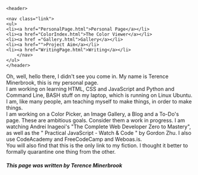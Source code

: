 <!DOCTYPE html>
<html>
<head>
	<title>Terence's Personal Page</title>
	<link rel="stylesheet" type="text/css" href="PersonalPage.css">
</head>
<body>

	<header>
		
	<nav class="link">
	<ul>
	<li><a href="PersonalPage.html">Personal Page</a></li>
	<li><a href="ColorIndex.html">The Color Viewer</a></li>
	<li><a href ="Gallery.html">Gallery</a></li>
	<li><a href="">Project Aim</a></li>
	<li><a href="WritingPage.html">Writing</a></li>
		</nav>
	</ul>
	</header>

<p>Oh, well, hello there, I didn't see you come in. My name is Terence Minerbrook, this is my personal page.<br>  
I am working on learning HTML, CSS and JavaScript and Python and Command Line, BASH stuff on my laptop, which is running on Linux Ubuntu. I am, like many people, am teaching myself to make things, in order to make things.<br>
I am working on a Color Picker, an Image Gallery, a Blog and a To-Do's page. These are ambitious goals. Consider them a work in progress. 
I am watching Andrei Inageoi's  "The Complete Web Developer Zero to Mastery", as well as the " Practical JavaScript - Watch & Code " by Gordon Zhu. I also use CodeAcademy and FreeCodeCamp and Weboas.is.<br>
You will also find that this is the only link to my fiction. I thought it better to formally quarantine one thing from the other.
</p>

</body>
<footer>
	<h5>This page was written by Terence Minerbrook </h5>
</footer>
</html>
